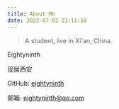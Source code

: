 ```yaml
---
title: About Me
date: 2022-07-02 21:11:50
---
```


> A student, live in Xi'an, China.

Eightyninth

现居西安

GitHub: [eightyninth](https://github.com/eightyninth)

邮箱: eightyninth@qq.com